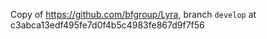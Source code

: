 Copy of https://github.com/bfgroup/Lyra, branch `develop` at c3abca13edf495fe7d0f4b5c4983fe867d9f7f56
